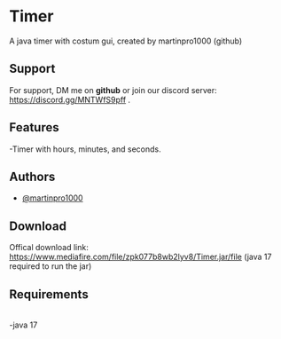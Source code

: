 # Timer
A java timer with costum gui, created by martinpro1000 (github)

## Support

For support, DM me on __**github**__ or join our discord server:
https://discord.gg/MNTWfS9pff
.


## Features

-Timer with hours, minutes, and seconds.

## Authors

- [@martinpro1000](https://www.github.com/martinpro1000)

## Download

Offical download link: https://www.mediafire.com/file/zpk077b8wb2lyv8/Timer.jar/file (java 17 required to run the jar)


## Requirements

\
-java 17

